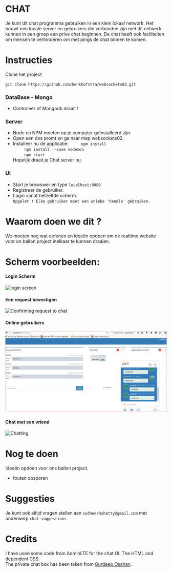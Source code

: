 # CHAT
Je kunt dit chat programma gebruiken in een klein lokaal network. Het bouwt een locale server en gebruikers die verbonden zijn met dit netwerk kunnen in een groep een prive chat beginnen. De chat heeft ook faciliteiten om mensen te verhinderen om met pings de chat binnen te komen.

# Instructies
Clone het project
```
git clone https://github.com/henkhofstra/websockets02.git
```

### DataBase - Mongo
* Controleer of Mongodb draait !

### Server
* Node en NPM moeten op je computer geïnstalleerd zijn.
* Open een dos promt en ga naar map websockets02.
* Installeer nu de applicatie: 
   &nbsp;&nbsp;&nbsp;&nbsp;&nbsp;&nbsp;&nbsp;&nbsp;&nbsp;`npm install`  
   &nbsp;&nbsp;&nbsp;&nbsp;&nbsp;&nbsp;&nbsp;&nbsp;&nbsp;`npm install --save nodemon`  
    &nbsp;&nbsp;&nbsp;&nbsp;&nbsp;&nbsp;&nbsp;&nbsp;&nbsp;`npm start`  
Hopelijk draait je Chat server nu.

### UI
* Start je browswer en type `localhost:8080` 
* Registreer de gebruiker.
* Login vanaf hetzelfde scherm.  
`Opgelet ! Elke gebruiker moet een unieke 'handle' gebruiken.`

# Waarom doen we dit ?
We moeten nog wat oefenen en ideeën opdoen om de realtime website voor on ballon project inelkaar te kunnen draaien.

# Scherm voorbeelden:
#### Login Scherm
![login screen](https://github.com/sudheeshshetty/Chat/blob/master/screenshots/login.png "Login Page")  
#### Een request bevestigen
![Confirming request to chat](https://github.com/sudheeshshetty/Chat/blob/master/screenshots/confirm_request.png "Confirming Request")  
#### Online gebruikers
![online gebruikers](https://github.com/henkhofstra/websockets02/blob/master/screenshots/websocket001.PNG "Online gebruikers")  

#### Chat met een vriend
![Chatting](https://github.com/sudheeshshetty/Chat/blob/master/screenshots/chat.png? "Chatting with Friend")

# Nog te doen
Ideeën opdoen voor ons ballon project.
* fouten opsporen

# Suggesties
Je kunt ook altijd vragen stellen aan `sudheeshshetty@gmail.com` met onderwerp `chat-suggestions`

# Credits
I have used some code from AdminLTE for the chat UI. The HTML and dependent CSS.  
The private chat box has been taken from [Gurdeep Osahan](http://bootsnipp.com/Gurdeep%20Osahan).
